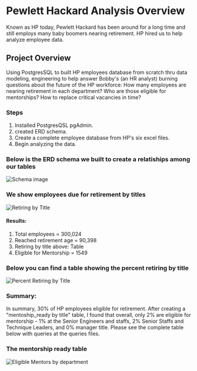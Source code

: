 # Pewlett Hackard Analysis Overview
Known as HP today, Pewlett Hackard has been around for a long time and still employs many baby boomers nearing retirement. HP hired us to help analyze employee data.

## Project Overview
Using PostgresSQL to built HP employees database from scratch thru data modeling, engineering to help answer Bobby's (an HR analyst) burning questions about the future of the HP workforce:
How many employees are nearing retirement in each department?
Who are those eligible for mentorships?
How to replace critical vacancies in time?


### Steps
1. Installed PostgresQSL pgAdmin.
2. created ERD schema. 
3. Create a complete employee database from HP's six excel files.
4. Begin analyzing the data.

### Below is the ERD schema we built to create a relatiships among our tables
![Schema image](https://user-images.githubusercontent.com/72223864/105619915-45726f00-5dc5-11eb-8680-f091c2fa5496.JPG)

### We show employees due for retirement by titles

![Retiring by Title](https://user-images.githubusercontent.com/72223864/105620149-b7e44e80-5dc7-11eb-99d7-73d4fe011d93.JPG)


#### Results:
1. Total employees = 300,024
2. Reached retirement age = 90,398
3. Retiring by title above: Table
4. Eligible for Mentorship = 1549 

### Below you can find a table showing the percent retiring by title
![Percent Retiring by Title](https://user-images.githubusercontent.com/72223864/105661198-da936780-5e9a-11eb-8874-d2813ff04dbd.PNG)

### Summary:
In summary, 30% of HP employees eligible for retirement. After creating a "mentoship_ready by title" table, I found that overall, only 2% are eligible for mentorship - 1% at the Senior Engineers and staffs, 2% Senior Staffs and Technique Leaders, and 0% manager title. Please see the complete table below with queries at the queries files.
### The mentorship ready table
![Eligible Mentors by department](https://user-images.githubusercontent.com/72223864/105661342-29410180-5e9b-11eb-9bfe-92cefcd3f3d5.PNG)

